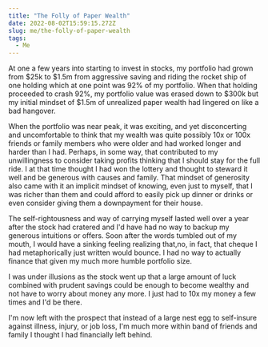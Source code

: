 ```yaml
---
title: "The Folly of Paper Wealth"
date: 2022-08-02T15:59:15.272Z
slug: me/the-folly-of-paper-wealth
tags:
  - Me
---
```


At one a few years into starting to invest in stocks, my portfolio had grown from $25k to $1.5m from aggressive saving and riding the rocket ship of one holding which at one point was 92% of my portfolio. When that holding proceeded to crash 92%, my portfolio value was erased down to $300k but my initial mindset of $1.5m of unrealized paper wealth had lingered on like a bad hangover.

When the portfolio was near peak, it was exciting, and yet disconcerting and uncomfortable to think that my wealth was quite possibly 10x or 100x friends or family members who were older and had worked longer and harder than I had. Perhaps, in some way, that contributed to my unwillingness to consider taking profits thinking that I should stay for the full ride. I at that time thought I had won the lottery and thought to steward it well and be generous with causes and family. That mindset of generosity also came with it an implicit mindset of knowing, even just to myself, that I was richer than them and could afford to easily pick up dinner or drinks or even consider giving them a downpayment for their house.

The self-rightousness and way of carrying myself lasted well over a year after the stock had cratered and I'd have had no way to backup my generous intuitions or offers. Soon after the words tumbled out of my mouth, I would have a sinking feeling realizing that,no, in fact, that cheque I had metaphorically just written would bounce. I had no way to actually finance that given my much more humble portfolio size.

I was under illusions as the stock went up that a large amount of luck combined with prudent savings could be enough to become wealthy and not have to worry about money any more. I just had to 10x my money a few times and I'd be there.

I'm now left with the prospect that instead of a large nest egg to self-insure against illness, injury, or job loss, I'm much more within band of friends and family I thought I had financially left behind.
